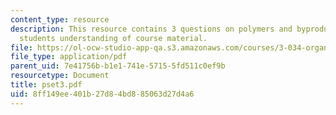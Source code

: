 ```yaml
---
content_type: resource
description: This resource contains 3 questions on polymers and byproducts to test
  students understanding of course material.
file: https://ol-ocw-studio-app-qa.s3.amazonaws.com/courses/3-034-organic-biomaterials-chemistry-fall-2005/8ff149ee401b27d84bd885063d27d4a6_pset3.pdf
file_type: application/pdf
parent_uid: 7e41756b-b1e1-741e-5715-5fd511c0ef9b
resourcetype: Document
title: pset3.pdf
uid: 8ff149ee-401b-27d8-4bd8-85063d27d4a6
---
```

